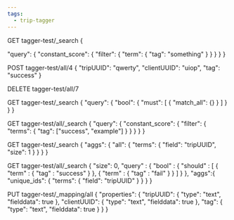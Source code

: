 ```yaml
---
tags:
  - trip-tagger
---
```

GET tagger-test/_search
{

  "query": {
    "constant_score": {
      "filter": {
        "term": {
          "tag": "something"
        }
      }
    }
  }
}

POST tagger-test/all/4
{
  "tripUUID": "qwerty",
  "clientUUID": "uiop",
  "tag": "success"
}

DELETE tagger-test/all/7

GET tagger-test/_search
{
  "query": {
    "bool": {
      "must": [
        { "match_all": {} }
      ]
    }
  }
}

GET tagger-test/all/_search
{
  "query": {
    "constant_score": {
      "filter": {
        "terms": {
          "tag": ["success", "example"]
        }
      }
    }
  }
}

GET tagger-test/_search
{
  "aggs": {
    "all": {
      "terms": {
        "field": "tripUUID",
        "size": 1
      }
    }
  }
}

GET tagger-test/all/_search
{
   "size": 0,
   "query" : {
        "bool" : {
               "should" : [
                  { "term" : { "tag" : "success" } },
                  { "term" : { "tag" : "fail" } }
               ]
         }
    },
    "aggs":{
        "unique_ids": {
            "terms": {
                "field": "tripUUID"
            }
        }
    }
}

PUT tagger-test/_mapping/all
{
  "properties": {
    "tripUUID": {
      "type": "text",
      "fielddata": true
    },
    "clientUUID": {
      "type": "text",
      "fielddata": true
    },
    "tag": {
      "type": "text",
      "fielddata": true
    }
  }
}